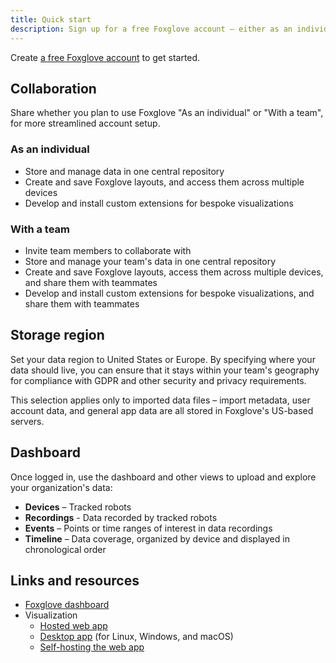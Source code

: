 ```yaml
---
title: Quick start
description: Sign up for a free Foxglove account – either as an individual or with a team.
---
```


Create [a free Foxglove account](https://console.foxglove.dev/signup) to get started.

## Collaboration

Share whether you plan to use Foxglove "As an individual" or "With a team", for more streamlined account setup.

### As an individual

- Store and manage data in one central repository
- Create and save Foxglove layouts, and access them across multiple devices
- Develop and install custom extensions for bespoke visualizations

### With a team

- Invite team members to collaborate with
- Store and manage your team's data in one central repository
- Create and save Foxglove layouts, access them across multiple devices, and share them with teammates
- Develop and install custom extensions for bespoke visualizations, and share them with teammates

## Storage region

Set your data region to United States or Europe. By specifying where your data should live, you can ensure that it stays within your team's geography for compliance with GDPR and other security and privacy requirements.

This selection applies only to imported data files – import metadata, user account data, and general app data are all stored in Foxglove's US-based servers.

## Dashboard

Once logged in, use the dashboard and other views to upload and explore your organization's data:

- **Devices** – Tracked robots
- **Recordings** - Data recorded by tracked robots
- **Events** – Points or time ranges of interest in data recordings
- **Timeline** – Data coverage, organized by device and displayed in chronological order

## Links and resources

- [Foxglove dashboard](https://console.foxglove.dev/dashboard)
- Visualization
  - [Hosted web app](https://studio.foxglove.dev/)
  - [Desktop app](https://foxglove.dev/download) (for Linux, Windows, and macOS)
  - [Self-hosting the web app](/self-hosting/introduction)
